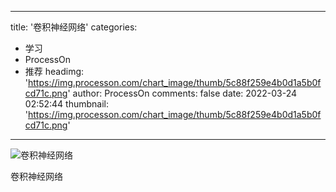 
---
title: '卷积神经网络'
categories: 
 - 学习
 - ProcessOn
 - 推荐
headimg: 'https://img.processon.com/chart_image/thumb/5c88f259e4b0d1a5b0fcd71c.png'
author: ProcessOn
comments: false
date: 2022-03-24 02:52:44
thumbnail: 'https://img.processon.com/chart_image/thumb/5c88f259e4b0d1a5b0fcd71c.png'
---

<div>   
<img class="thumb" alt="卷积神经网络" src="https://img.processon.com/chart_image/thumb/5c88f259e4b0d1a5b0fcd71c.png" referrerpolicy="no-referrer">
<p>卷积神经网络</p>  
</div>
            